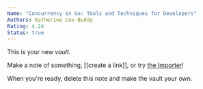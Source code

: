 ```yaml
---
Name: "Concurrency in Go: Tools and Techniques for Developers"
Authors: Katherine Cox-Buddy
Rating: 4.24
Status: true
---
```

This is your new *vault*.

Make a note of something, [[create a link]], or try [the Importer](https://help.obsidian.md/Plugins/Importer)!

When you're ready, delete this note and make the vault your own.